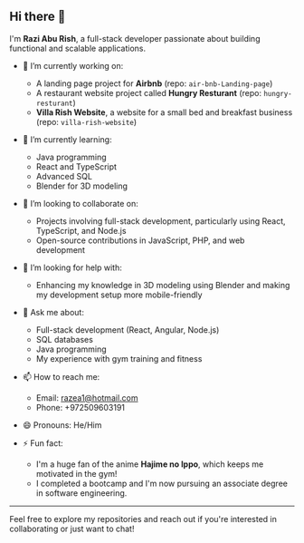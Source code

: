 ## Hi there 👋

I'm **Razi Abu Rish**, a full-stack developer passionate about building functional and scalable applications.

- 🔭 I’m currently working on: 
  - A landing page project for **Airbnb** (repo: `air-bnb-Landing-page`)
  - A restaurant website project called **Hungry Resturant** (repo: `hungry-resturant`)
  - **Villa Rish Website**, a website for a small bed and breakfast business (repo: `villa-rish-website`)
  
- 🌱 I’m currently learning: 
  - Java programming
  - React and TypeScript
  - Advanced SQL
  - Blender for 3D modeling
  
- 👯 I’m looking to collaborate on:
  - Projects involving full-stack development, particularly using React, TypeScript, and Node.js
  - Open-source contributions in JavaScript, PHP, and web development

- 🤔 I’m looking for help with:
  - Enhancing my knowledge in 3D modeling using Blender and making my development setup more mobile-friendly

- 💬 Ask me about:
  - Full-stack development (React, Angular, Node.js)
  - SQL databases
  - Java programming
  - My experience with gym training and fitness

- 📫 How to reach me:
  - Email: [razea1@hotmail.com](mailto:razea1@hotmail.com)
  - Phone: +972509603191

- 😄 Pronouns: He/Him

- ⚡ Fun fact:
  - I'm a huge fan of the anime **Hajime no Ippo**, which keeps me motivated in the gym!
  - I completed a bootcamp and I'm now pursuing an associate degree in software engineering.

---

Feel free to explore my repositories and reach out if you're interested in collaborating or just want to chat!
